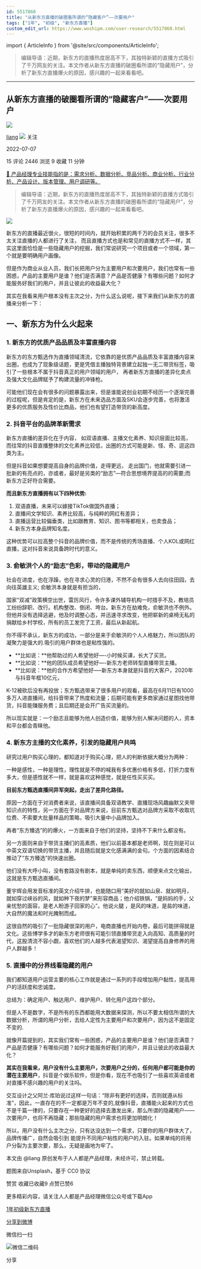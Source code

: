 ```yaml
---
id: 5517860
title: "从新东方直播的破圈看所谓的“隐藏客户”——次要用户"
tags: ["1年", "初级", "新东方直播"]
custom_edit_url: https://www.woshipm.com/user-research/5517860.html
---
```

import { ArticleInfo } from '@site/src/components/ArticleInfo';

<ArticleInfo
    author="liang"
    authorLink="https://www.woshipm.com/u/731127"
    published="2022-07-07"
    views={2446}
    comments={15}
    collects={9}
/>

> 编辑导语：近期，新东方的直播热度居高不下，其独特新颖的直播方式吸引了千万网友的关注。本文作者从新东方直播的破圈看所谓的“隐藏用户”，分析了新东方直播爆火的原因，感兴趣的一起来看看吧。

---

## 从新东方直播的破圈看所谓的“隐藏客户”——次要用户

[![](https://static.qidianla.com/QIDIANVIP_USER_202111_20211116163716_9723.jpg?imageView2/1/w/72/h/72/q/100)](https://www.woshipm.com/u/731127)

[liang](https://www.woshipm.com/u/731127) ![](https://static.woshipm.com/tag/1121_1@2x.png) 关注

2022-07-07

15 评论 2446 浏览 9 收藏 11 分钟

[🔗 产品经理专业技能指的是：需求分析、数据分析、竞品分析、商业分析、行业分析、产品设计、版本管理、用户调研等。](https://ke.qidianla.com/courses/90pm)

> 编辑导语：近期，新东方的直播热度居高不下，其独特新颖的直播方式吸引了千万网友的关注。本文作者从新东方直播的破圈看所谓的“隐藏用户”，分析了新东方直播爆火的原因，感兴趣的一起来看看吧。

![](https://image.woshipm.com/wp-files/2022/07/Lx8XbJNolQ9bb2ArJv5l.jpg)

新东方的直播最近很火，很短的时间内，就开始积累的两千万的会员关注，很多不太关注直播的人都进行了关注， 而且直播方式也是和常见的直播方式不一样，其实这里面恰恰是一些隐藏用户的挖掘，我们常说研究一个项目或者一个领域，第一个就是要明确用户画像。

但是作为商业从业人员，我们长把用户分为主要用户和次要用户，我们也常有一些困惑，产品的主要用户是谁？他们是否满意？产品是否健康？有哪些问题？如何才能服务好我们的用户，并且让彼此的收益最大化？

其实在我看来用户根本没有主次之分，为什么这么说呢，接下来我们从新东方的直播来分析一下：

## 一、新东方为什么火起来

### 1\. 新东方的优质产品品质及丰富直播内容

新东方的东方甄选作为直播领域清流，它依靠的是优质产品品质及丰富直播内容来出圈，也成为了现象级话题，更是凭借主播独特背景建立起独一无二带货标签，吸引了一些根本不属于抖音真正的用户领域的用户， 再者新东方直播的差异化卖点及强大文化品牌赋予了构建流量的冲锋枪。

可能他们现在会有很多的问题暴露出来，但是谁能说创业初期不经历一个逐渐完善的过程呢，但是肯定的是，新东方在未来选品方面及SKU会逐步完善，也将激活更多的优质服务及性价比商品，他们也有望打造带货的新高度。

### 2\. 抖音平台的品牌革新需求

新东方直播的差异化在于内容， 如双语直播、主播文化素养、知识层面比较高，而往常的抖音直播整体的文化素养比较低，出圈的方式可能是新、怪、奇、逗这四类为主。

但是抖音如果想要提高自身的品牌价值，走得更远， 走出国门，他就需要引进一批新的有亮点的，亦或者，最好是另类的“励志”—符合思想境界提高的的需要;而新东方正好符合需要。

**而且新东方直播拥有以下四种优势:**

1.  双语直播，未来可以嫁接TikTok做国外直播；
2.  直播间文学知识、素养比较高，与纯粹的网红有差异；
3.  直播运营比较偏垂类，比如跟教育、知识、图书等都相关，也卖食品；
4.  新东方本身品牌知名度。

这种优势可以拉高整个抖音的品牌价值，而不是传统的秀场直播、个人KOL或网红直播，这对抖音来说具备跨时代的意义。

### 3\. 俞敏洪个人的“励志”色彩，带动的隐藏用户

社会在进度，也在浮躁，也在寻求心灵的归港，不然不会有很多人去向往田园，去向往英雄主义; 俞敏洪本身就是有担当的，

国家“双减”政策横空出世，雷厉风行，令许多课外辅导机构一时措手不及，教培员工纷纷辞职、改行。机构整改、倒闭、垮台。新东方在劫难免，俞敏洪也不例外。但他并没有选择逃避，他及时调整心态，并迅速寻求改变，他把崭新的桌椅无私的捐献给乡村学校，所有的员工发完了工资，最后从新起航。

你不得不承认，新东方的成功，一部分是来于俞敏洪的个人人格魅力，所以团队的凝聚力是强大的.吸引的用户群体也是粘性强的。

*   **比如说：**他帮助过的人希望他好—-小时候买课，长大了买货。
*   **比如说：**他的团队成员希望他好—-新东方老师转型直播带货主播。
*   **比如说：**他的合作方希望他好—–新东方本身就是抖音的大客户，2020年与抖音年框10亿元，

K-12被砍后没有再投放；东方甄选带来了很多用户的观看，最高在6月11日有1000多万人进直播间，给抖音带来了热度和流量；后期可能有更多商家通过星图找他带货，抖音能赚服务费；且后期还是会开广告买流量的。

所以现实就是：一个励志且能够为他人创造价值，能够为别人解决问题的人，资本和平台都会青睐他。

### 4\. 新东方主播的文化素养，引发的隐藏用户共鸣

研究过用户购买心理的，都知道对于购买心理，把人的判断依据大概分为两种：

一种是感性，一种是理性，理性就是不停的喊我有多优惠价格有多低，打折力度有多大，但是感性就不一样，就是喜欢这种感觉，就是任性买买买。

**目前东方甄选直播间异军突起，走出了差异化路径。**

原因一方面在于对消费者来说，该直播间具备双语教学、直播现场风趣幽默又夹带知识点的特性，另一方面在于对品牌方来说，目前东方甄选对品牌方采取不收取坑位费、不索要大批量样品的策略，吸引大量中小品牌加入。

再者“东方臻选”的的爆火，一方面来自于他们的坚持，坚持不下来什么都没有。

另一方面则来自于带货主播们的高素质，他们以前基本都是老师啊，现在则是可以中英文双语切换的带货主播，并且随后就是文化感满满的金句。个方面的因素结合推动了“东方臻选”的快速出圈。

他们没有大呼小叫，没有套路没有剧本，就是单纯的卖东西，顺便来点文化输出，这就是东方甄选直播间。

董宇辉会用发音标准的英文介绍牛排，也能随口用“美好的就如山泉、就如明月，就如穿过峡谷的风，就如种下夜的梦”来形容商品；他介绍铁锅，“是妈妈的手，父亲忧愁的面容，是老人盼游子回家的心”。他说火腿 ，是风的味道，是盐的味道，大自然的魔法和时光腌制而成。

这很自然的吸引了一批隐藏很深的用户，电商直播也开始内卷，最后可能拼得就是文化。这些博学多才的新东方老师很有可能引领直播带货走入向高知、高质量的时代，这股清流不容小觑，喜欢他们的人越多代表渴望知识、渴望提高自身修养的用户人群越多！

### 5\. 直播中的分界线看隐藏的用户

我们都知道用户运营主要的核心工作就是通过一系列的手段增加用户黏性，提高用户的活跃度和忠诚度。

总结为：确定用户、触达用户、维护用户、转化用户这四个部分。

但是人不是数字，不是所有的东西都能用大数据来探测，所以不要太相信所谓的大数据分析，所谓的用户分析，去给人定性为主要用户和次要用户，因为这不是固定不变的.

就像开篇提到的，其实我们常有一些困惑，产品的主要用户是谁？他们是否满意？产品是否健康？有哪些问题？如何才能服务好我们的用户，并且让彼此的收益最大化？

**其实在我看来，用户没有什么主要用户，次要用户之分的，任何用户都可能是你的潜在主要用户**，抖音是个娱乐软件，但是你看，现在不也吸引了一些喜欢英语或者对直播不感兴趣的用户的关注吗。

交互设计之父阿兰·库珀说过这样一句话：“除非有更好的选择，否则就遵从标准”，因此，一直存在的不一定都是万年不变的,就像抖音，直播能火起来的方式也不是千篇一律的，只要存在一种更好的选择去激发出来，那么所谓的隐藏用户——次要用户，也将不再隐藏；那些隐藏的用户需求也将更加明朗化！

所以，用户没有什么主次之分，只有达没达到一个需求，只要你的用户群体大了，品牌传播广，自然会吸引到 能提升不同用户粘性的用户的入驻。如果单纯的将用户分裂为主要次要，那么，无疑是画地为牢了。

本文由 @liang 原创发布于人人都是产品经理，未经许可，禁止转载。

题图来自Unsplash，基于 CC0 协议

赞赏 收藏已收藏9 点赞已赞6

更多精彩内容，请关注人人都是产品经理微信公众号或下载App

[1年](https://www.woshipm.com/tag/1%e5%b9%b4)[初级](https://www.woshipm.com/tag/%e5%88%9d%e7%ba%a7)[新东方直播](https://www.woshipm.com/tag/%e6%96%b0%e4%b8%9c%e6%96%b9%e7%9b%b4%e6%92%ad)

[分享到微博](https://service.weibo.com/share/share.php?appkey=2775287854&title=从新东方直播的破圈看所谓的“隐藏客户”——次要用户&url=https://www.woshipm.com/user-research/5517860.html&pic=https://image.woshipm.com/wp-files/2022/07/Lx8XbJNolQ9bb2ArJv5l.jpg)

微信扫一扫

![微信二维码](https://api.pwmqr.com/qrcode/create/?url=https://www.woshipm.com/user-research/5517860.html)

分享